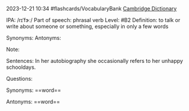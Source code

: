2023-12-21 10:34
#flashcards/VocabularyBank
[Cambridge Dictionary]()


IPA: /rɪˈfɝː/ 
Part of speech: phrasal verb
Level: #B2 
Definition:
to talk or write about someone or something, especially in only a few words

Synonyms:
Antonyms:

Note:

Sentences:
In her autobiography she occasionally refers to her unhappy schooldays.

Questions:

Synonyms: ==word==

Antonyms: ==word==


